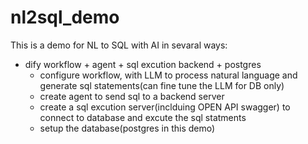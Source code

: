 # nl2sql_demo
This is a demo for NL to SQL with AI in sevaral ways:

- dify workflow + agent + sql excution backend + postgres
  - configure workflow, with LLM to process natural language and generate sql statements(can fine tune the LLM for DB only)
  - create agent to send sql to a backend server
  - create a sql excution server(inclduing OPEN API swagger) to connect to database and excute the sql statments
  - setup the database(postgres in this demo)
